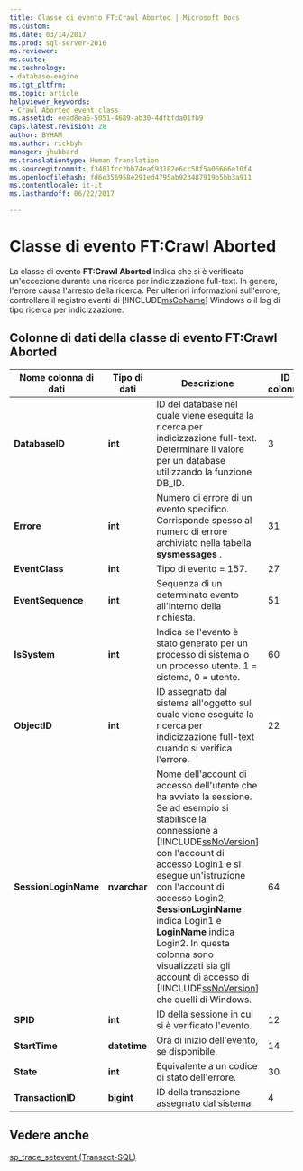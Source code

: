 ```yaml
---
title: Classe di evento FT:Crawl Aborted | Microsoft Docs
ms.custom: 
ms.date: 03/14/2017
ms.prod: sql-server-2016
ms.reviewer: 
ms.suite: 
ms.technology:
- database-engine
ms.tgt_pltfrm: 
ms.topic: article
helpviewer_keywords:
- Crawl Aborted event class
ms.assetid: eead8ea6-5051-4689-ab30-4dfbfda01fb9
caps.latest.revision: 28
author: BYHAM
ms.author: rickbyh
manager: jhubbard
ms.translationtype: Human Translation
ms.sourcegitcommit: f3481fcc2bb74eaf93182e6cc58f5a06666e10f4
ms.openlocfilehash: fd6e356958e291ed4795ab923487919b5bb3a911
ms.contentlocale: it-it
ms.lasthandoff: 06/22/2017

---
```

# <a name="ftcrawl-aborted-event-class"></a>Classe di evento FT:Crawl Aborted
  La classe di evento **FT:Crawl Aborted** indica che si è verificata un'eccezione durante una ricerca per indicizzazione full-text. In genere, l'errore causa l'arresto della ricerca. Per ulteriori informazioni sull'errore, controllare il registro eventi di [!INCLUDE[msCoName](../../includes/msconame-md.md)] Windows o il log di tipo ricerca per indicizzazione.  
  
## <a name="ftcrawl-aborted-event-class-data-columns"></a>Colonne di dati della classe di evento FT:Crawl Aborted  
  
|Nome colonna di dati|Tipo di dati|Descrizione|ID colonna|Filtrabile|  
|----------------------|---------------|-----------------|---------------|----------------|  
|**DatabaseID**|**int**|ID del database nel quale viene eseguita la ricerca per indicizzazione full-text. Determinare il valore per un database utilizzando la funzione DB_ID.|3|Sì|  
|**Errore**|**int**|Numero di errore di un evento specifico. Corrisponde spesso al numero di errore archiviato nella tabella **sysmessages** .|31|Sì|  
|**EventClass**|**int**|Tipo di evento = 157.|27|No|  
|**EventSequence**|**int**|Sequenza di un determinato evento all'interno della richiesta.|51|No|  
|**IsSystem**|**int**|Indica se l'evento è stato generato per un processo di sistema o un processo utente. 1 = sistema, 0 = utente.|60|Sì|  
|**ObjectID**|**int**|ID assegnato dal sistema all'oggetto sul quale viene eseguita la ricerca per indicizzazione full-text quando si verifica l'errore.|22|Sì|  
|**SessionLoginName**|**nvarchar**|Nome dell'account di accesso dell'utente che ha avviato la sessione. Se ad esempio si stabilisce la connessione a [!INCLUDE[ssNoVersion](../../includes/ssnoversion-md.md)] con l'account di accesso Login1 e si esegue un'istruzione con l'account di accesso Login2, **SessionLoginName** indica Login1 e **LoginName** indica Login2. In questa colonna sono visualizzati sia gli account di accesso di [!INCLUDE[ssNoVersion](../../includes/ssnoversion-md.md)] che quelli di Windows.|64|Sì|  
|**SPID**|**int**|ID della sessione in cui si è verificato l'evento.|12|Sì|  
|**StartTime**|**datetime**|Ora di inizio dell'evento, se disponibile.|14|Sì|  
|**State**|**int**|Equivalente a un codice di stato dell'errore.|30|Sì|  
|**TransactionID**|**bigint**|ID della transazione assegnato dal sistema.|4|Sì|  
  
## <a name="see-also"></a>Vedere anche  
 [sp_trace_setevent &#40;Transact-SQL&#41;](../../relational-databases/system-stored-procedures/sp-trace-setevent-transact-sql.md)  
  
  
